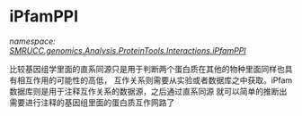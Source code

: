 ﻿# iPfamPPI
_namespace: [SMRUCC.genomics.Analysis.ProteinTools.Interactions.iPfamPPI](./index.md)_

比较基因组学里面的直系同源只是用于判断两个蛋白质在其他的物种里面同样也具有相互作用的可能性的高低，
 互作关系则需要从实验或者数据库之中获取。iPfam数据库则是用于注释互作关系的数据源，之后通过直系同源
 就可以简单的推断出需要进行注释的基因组里面的蛋白质互作网路了




